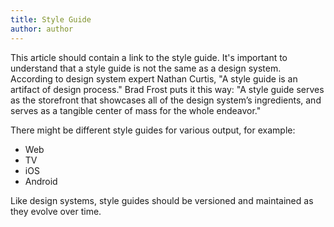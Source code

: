```yaml
---
title: Style Guide
author: author
---
```


This article should contain a link to the style guide. It's important to understand that a style guide is not the same as a design system. According to design system expert Nathan Curtis, "A style guide is an artifact of design process." Brad Frost puts it this way: "A style guide serves as the storefront that showcases all of the design system’s ingredients, and serves as a tangible center of mass for the whole endeavor."

There might be different style guides for various output, for example:
* Web
* TV
* iOS
* Android

Like design systems, style guides should be versioned and maintained as they evolve over time.
